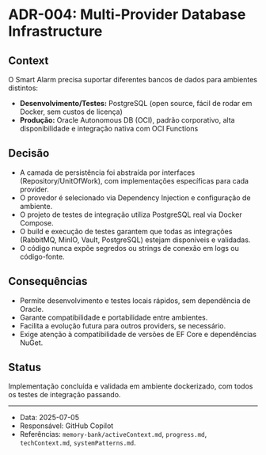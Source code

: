 # ADR-004: Multi-Provider Database Infrastructure

## Context

O Smart Alarm precisa suportar diferentes bancos de dados para ambientes distintos:

- **Desenvolvimento/Testes:** PostgreSQL (open source, fácil de rodar em Docker, sem custos de licença)
- **Produção:** Oracle Autonomous DB (OCI), padrão corporativo, alta disponibilidade e integração nativa com OCI Functions

## Decisão

- A camada de persistência foi abstraída por interfaces (Repository/UnitOfWork), com implementações específicas para cada provider.
- O provedor é selecionado via Dependency Injection e configuração de ambiente.
- O projeto de testes de integração utiliza PostgreSQL real via Docker Compose.
- O build e execução de testes garantem que todas as integrações (RabbitMQ, MinIO, Vault, PostgreSQL) estejam disponíveis e validadas.
- O código nunca expõe segredos ou strings de conexão em logs ou código-fonte.

## Consequências

- Permite desenvolvimento e testes locais rápidos, sem dependência de Oracle.
- Garante compatibilidade e portabilidade entre ambientes.
- Facilita a evolução futura para outros providers, se necessário.
- Exige atenção à compatibilidade de versões de EF Core e dependências NuGet.

## Status

Implementação concluída e validada em ambiente dockerizado, com todos os testes de integração passando.

---

- Data: 2025-07-05
- Responsável: GitHub Copilot
- Referências: `memory-bank/activeContext.md`, `progress.md`, `techContext.md`, `systemPatterns.md`.
